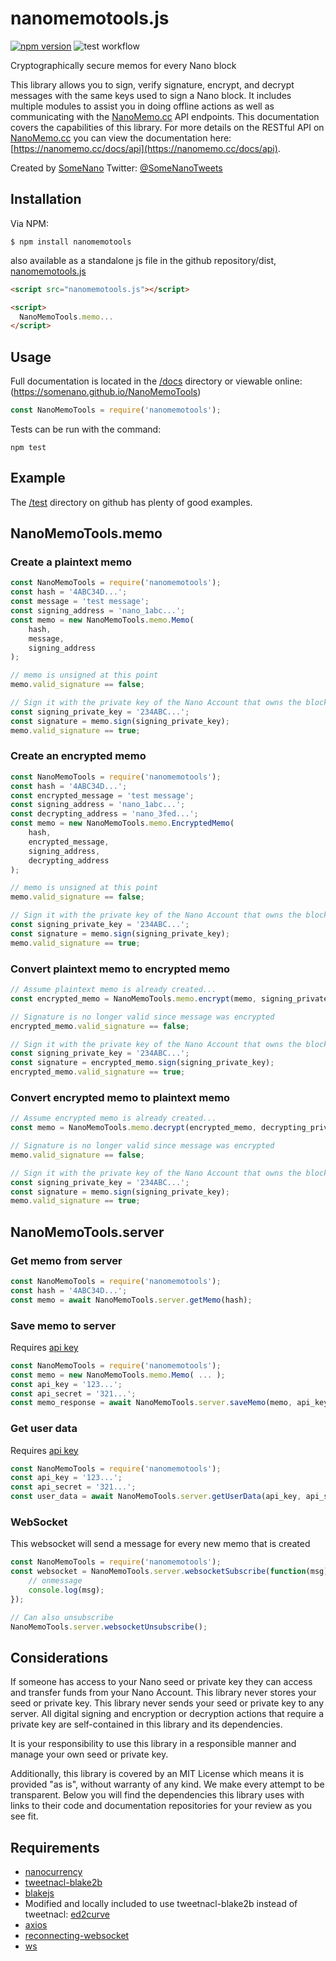 nanomemotools.js
================

[![npm version](https://img.shields.io/npm/v/nanomemotools.svg)](https://www.npmjs.com/package/nanomemotools)
![test workflow](https://github.com/somenano/NanoMemoTools/actions/workflows/test.yml/badge.svg)

Cryptographically secure memos for every Nano block

This library allows you to sign, verify signature, encrypt, and decrypt messages with the same keys used to sign a Nano block. It includes multiple modules to assist you in doing offline actions as well as communicating with the [NanoMemo.cc](https://nanomemo.cc) API endpoints. This documentation covers the capabilities of this library. For more details on the RESTful API on [NanoMemo.cc](https://nanomemo.cc) you can view the documentation here: [https://nanomemo.cc/docs/api](https://nanomemo.cc/docs/api).

Created by [SomeNano](https://somenano.com)
Twitter: [@SomeNanoTweets](https://twitter.com/SomeNanoTweets)

Installation
------------

Via NPM:

    $ npm install nanomemotools

also available as a standalone js file in the github repository/dist, [nanomemotools.js](https://github.com/somenano/nanomemotools)

```html
<script src="nanomemotools.js"></script>

<script>
  NanoMemoTools.memo...
</script>
```

Usage
-----

Full documentation is located in the [/docs](https://github.com/somenano/NanoMemoTools/tree/main/docs) directory or viewable online: (https://somenano.github.io/NanoMemoTools)

```javascript
const NanoMemoTools = require('nanomemotools');
```

Tests can be run with the command:

```
npm test
```

Example
-------

The [/test](https://github.com/somenano/NanoMemoTools/tree/main/test) directory on github has plenty of good examples.

## NanoMemoTools.memo

### Create a plaintext memo

```javascript
const NanoMemoTools = require('nanomemotools');
const hash = '4ABC34D...';
const message = 'test message';
const signing_address = 'nano_1abc...';
const memo = new NanoMemoTools.memo.Memo(
    hash,
    message,
    signing_address
);

// memo is unsigned at this point 
memo.valid_signature == false;

// Sign it with the private key of the Nano Account that owns the block with the provided hash
const signing_private_key = '234ABC...';
const signature = memo.sign(signing_private_key);
memo.valid_signature == true;
```

### Create an encrypted memo

```javascript
const NanoMemoTools = require('nanomemotools');
const hash = '4ABC34D...';
const encrypted_message = 'test message';
const signing_address = 'nano_1abc...';
const decrypting_address = 'nano_3fed...';
const memo = new NanoMemoTools.memo.EncryptedMemo(
    hash,
    encrypted_message,
    signing_address,
    decrypting_address
);

// memo is unsigned at this point 
memo.valid_signature == false;

// Sign it with the private key of the Nano Account that owns the block with the provided hash
const signing_private_key = '234ABC...';
const signature = memo.sign(signing_private_key);
memo.valid_signature == true;
```

### Convert plaintext memo to encrypted memo

```javascript
// Assume plaintext memo is already created...
const encrypted_memo = NanoMemoTools.memo.encrypt(memo, signing_private_key, decrypting_address);

// Signature is no longer valid since message was encrypted
encrypted_memo.valid_signature == false;

// Sign it with the private key of the Nano Account that owns the block with the provided hash
const signing_private_key = '234ABC...';
const signature = encrypted_memo.sign(signing_private_key);
encrypted_memo.valid_signature == true;
```

### Convert encrypted memo to plaintext memo

```javascript
// Assume encrypted memo is already created...
const memo = NanoMemoTools.memo.decrypt(encrypted_memo, decrypting_private_key);

// Signature is no longer valid since message was encrypted
memo.valid_signature == false;

// Sign it with the private key of the Nano Account that owns the block with the provided hash
const signing_private_key = '234ABC...';
const signature = memo.sign(signing_private_key);
memo.valid_signature == true;
```

## NanoMemoTools.server

### Get memo from server

```javascript
const NanoMemoTools = require('nanomemotools');
const hash = '4ABC34D...';
const memo = await NanoMemoTools.server.getMemo(hash);
```

### Save memo to server

Requires [api key](https://nanomemo.cc/api)

```javascript
const NanoMemoTools = require('nanomemotools');
const memo = new NanoMemoTools.memo.Memo( ... );
const api_key = '123...';
const api_secret = '321...';
const memo_response = await NanoMemoTools.server.saveMemo(memo, api_key, api_secret);
```

### Get user data

Requires [api key](https://nanomemo.cc/api)

```javascript
const NanoMemoTools = require('nanomemotools');
const api_key = '123...';
const api_secret = '321...';
const user_data = await NanoMemoTools.server.getUserData(api_key, api_secret);
```

### WebSocket

This websocket will send a message for every new memo that is created

```javascript
const NanoMemoTools = require('nanomemotools');
const websocket = NanoMemoTools.server.websocketSubscribe(function(msg) {
    // onmessage
    console.log(msg);
});

// Can also unsubscribe
NanoMemoTools.server.websocketUnsubscribe();
```

Considerations
--------------

If someone has access to your Nano seed or private key they can access and transfer funds from your Nano Account. This library never stores your seed or private key. This library never sends your seed or private key to any server. All digital signing and encryption or decryption actions that require a private key are self-contained in this library and its dependencies.

It is your responsibility to use this library in a responsible manner and manage your own seed or private key.

Additionally, this library is covered by an MIT License which means it is provided "as is", without warranty of any kind. We make every attempt to be transparent. Below you will find the dependencies this library uses with links to their code and documentation repositories for your review as you see fit.


Requirements
------------

* [nanocurrency](https://github.com/marvinroger/nanocurrency-js/)
* [tweetnacl-blake2b](https://github.com/dvdbng/tweetnacl-blake2b-js)
* [blakejs](https://github.com/dcposch/blakejs)
* Modified and locally included to use tweetnacl-blake2b instead of tweetnacl: [ed2curve](https://github.com/dchest/ed2curve-js)
* [axios](https://github.com/axios/axios)
* [reconnecting-websocket](https://github.com/pladaria/reconnecting-websocket)
* [ws](https://github.com/websockets/ws)